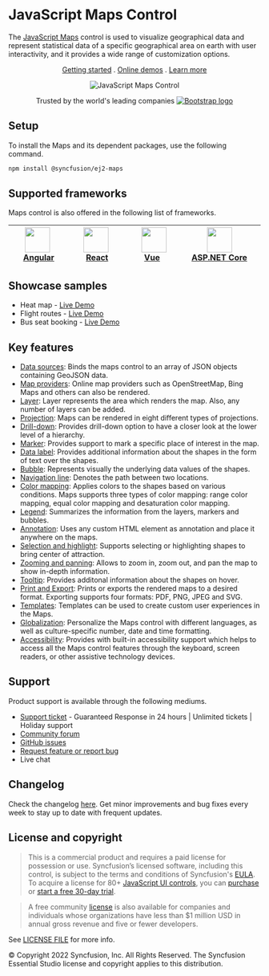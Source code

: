# JavaScript Maps Control

The [JavaScript Maps](https://www.syncfusion.com/javascript-ui-controls/js-maps-library?utm_source=npm&utm_medium=listing&utm_campaign=javascript-map-npm) control is used to visualize geographical data and represent statistical data of a specific geographical area on earth with user interactivity, and it provides a wide range of customization options.

<p align="center">
    <a href="https://ej2.syncfusion.com/documentation/maps/getting-started/?utm_source=npm&utm_medium=listing&utm_campaign=javascript-map-npm">Getting started</a> . 
    <a href="https://ej2.syncfusion.com/demos/?utm_source=npm&utm_medium=listing&utm_campaign=javascript-map-npm#/material/maps/default.html">Online demos</a> . 
    <a href="https://www.syncfusion.com/javascript-ui-controls/js-maps?utm_source=npm&utm_medium=listing&utm_campaign=javascript-map-npm">Learn more</a>
</p>

<p align="center">
    <img src="https://raw.githubusercontent.com/SyncfusionExamples/nuget-img/master/javascript/javascript-map.png" alt="JavaScript Maps Control">
</p>

<p align="center">
Trusted by the world's leading companies
  <a href="https://www.syncfusion.com">
    <img src="https://raw.githubusercontent.com/SyncfusionExamples/nuget-img/master/syncfusion/syncfusion-trusted-companies.webp" alt="Bootstrap logo">
  </a>
</p>

## Setup

To install the Maps and its dependent packages, use the following command.

```sh
npm install @syncfusion/ej2-maps
```

## Supported frameworks

Maps control is also offered in the following list of frameworks.

| [<img src="https://ej2.syncfusion.com/github/images/angular-new.svg" height="50" />](https://www.syncfusion.com/angular-ui-components?utm_medium=listing&utm_source=github)<br/>&nbsp;&nbsp;&nbsp;&nbsp;&nbsp;[Angular](https://www.syncfusion.com/angular-ui-components?utm_medium=listing&utm_source=github)&nbsp;&nbsp;&nbsp;&nbsp; | [<img src="https://ej2.syncfusion.com/github/images/react.svg"  height="50" />](https://www.syncfusion.com/react-ui-components?utm_medium=listing&utm_source=github)<br/>&nbsp;&nbsp;&nbsp;&nbsp;&nbsp;&nbsp;&nbsp;[React](https://www.syncfusion.com/react-ui-components?utm_medium=listing&utm_source=github)&nbsp;&nbsp;&nbsp;&nbsp;&nbsp;&nbsp; | [<img src="https://ej2.syncfusion.com/github/images/vue.svg" height="50" />](https://www.syncfusion.com/vue-ui-components?utm_medium=listing&utm_source=github)<br/>&nbsp;&nbsp;&nbsp;&nbsp;&nbsp;&nbsp;&nbsp;[Vue](https://www.syncfusion.com/vue-ui-components?utm_medium=listing&utm_source=github)&nbsp;&nbsp;&nbsp;&nbsp;&nbsp;&nbsp;&nbsp;&nbsp;&nbsp; | [<img src="https://ej2.syncfusion.com/github/images/netcore.svg" height="50" />](https://www.syncfusion.com/aspnet-core-ui-controls?utm_medium=listing&utm_source=github)<br/>&nbsp;&nbsp;[ASP.NET&nbsp;Core](https://www.syncfusion.com/aspnet-core-ui-controls?utm_medium=listing&utm_source=github)&nbsp;&nbsp; | [<img src="https://ej2.syncfusion.com/github/images/netmvc.svg" height="50" />](https://www.syncfusion.com/aspnet-mvc-ui-controls?utm_medium=listing&utm_source=github)<br/>&nbsp;&nbsp;[ASP.NET&nbsp;MVC](https://www.syncfusion.com/aspnet-mvc-ui-controls?utm_medium=listing&utm_source=github)&nbsp;&nbsp; | 
| :-----: | :-----: | :-----: | :-----: | :-----: |

## Showcase samples

* Heat map - [Live Demo](https://ej2.syncfusion.com/demos/?utm_source=npm&utm_campaign=javascript-map-npm#/material/maps/heat-map.html)
* Flight routes - [Live Demo](https://ej2.syncfusion.com/demos/?utm_source=npm&utm_campaign=javascript-map-npm#/material/maps/curved-lines.html)
* Bus seat booking - [Live Demo](https://ej2.syncfusion.com/demos/?utm_source=npm&utm_campaign=javascript-map-npm#/material/maps/seat-selection.html)

## Key features

* [Data sources](https://ej2.syncfusion.com/documentation/maps/populate-data/?utm_source=npm&utm_campaign=javascript-map-npm): Binds the maps control to an array of JSON objects containing GeoJSON data.
* [Map providers](https://ej2.syncfusion.com/documentation/maps/providers/other-maps/?utm_source=npm&utm_campaign=javascript-map-npm): Online map providers such as OpenStreetMap, Bing Maps and others can also be rendered.
* [Layer](https://ej2.syncfusion.com/documentation/maps/layers/?utm_source=npm&utm_campaign=javascript-map-npm): Layer represents the area which renders the map. Also, any number of layers can be added.
* [Projection](https://ej2.syncfusion.com/demos/?utm_source=npm&utm_campaign=javascript-map-npm#/material/maps/projection.html): Maps can be rendered in eight different types of projections.
* [Drill-down](https://ej2.syncfusion.com/demos/?utm_source=npm&utm_campaign=javascript-map-npm#/material/maps/drilldown.html): Provides drill-down option to have a closer look at the lower level of a hierarchy.
* [Marker](https://ej2.syncfusion.com/documentation/maps/markers/?utm_source=npm&utm_campaign=javascript-map-npm): Provides support to mark a specific place of interest in the map.
* [Data label](https://ej2.syncfusion.com/documentation/maps/data-label/?utm_source=npm&utm_campaign=javascript-map-npm): Provides additional information about the shapes in the form of text over the shapes.
* [Bubble](https://ej2.syncfusion.com/documentation/maps/bubble/?utm_source=npm&utm_campaign=javascript-map-npm): Represents visually the underlying data values of the shapes.
* [Navigation line](https://ej2.syncfusion.com/documentation/maps/navigation-line/?utm_source=npm&utm_campaign=javascript-map-npm): Denotes the path between two locations.
* [Color mapping](https://ej2.syncfusion.com/documentation/maps/color-mapping/?utm_source=npm&utm_campaign=javascript-map-npm): Applies colors to the shapes based on various conditions. Maps supports three types of color mapping: range color mapping, equal color mapping and desaturation color mapping.
* [Legend](https://ej2.syncfusion.com/documentation/maps/legend/?utm_source=npm&utm_campaign=javascript-map-npm): Summarizes the information from the layers, markers and bubbles.
* [Annotation](https://ej2.syncfusion.com/documentation/maps/annotations/?utm_source=npm&utm_campaign=javascript-map-npm): Uses any custom HTML element as annotation and place it anywhere on the maps.
* [Selection and highlight](https://ej2.syncfusion.com/documentation/maps/user-interactions/?utm_source=npm&utm_campaign=javascript-map-npm#selection): Supports selecting or highlighting shapes to bring center of attraction.
* [Zooming and panning](https://ej2.syncfusion.com/documentation/maps/user-interactions/?utm_source=npm&utm_campaign=javascript-map-npm#zooming): Allows to zoom in, zoom out, and pan the map to show in-depth information.
* [Tooltip](https://ej2.syncfusion.com/documentation/maps/user-interactions/?utm_source=npm&utm_campaign=javascript-map-npm#tooltip): Provides additonal information about the shapes on hover.
* [Print and Export](https://ej2.syncfusion.com/documentation/maps/print/?utm_source=npm&utm_campaign=javascript-map-npm): Prints or exports the rendered maps to a desired format. Exporting supports four formats: PDF, PNG, JPEG and SVG.
* [Templates](https://ej2.syncfusion.com/demos/?utm_source=npm&utm_campaign=javascript-map-npm#/material/maps/marker-template.html): Templates can be used to create custom user experiences in the Maps.
* [Globalization](https://ej2.syncfusion.com/documentation/maps/internationalization/?utm_source=npm&utm_campaign=javascript-map-npm): Personalize the Maps control with different languages, as well as culture-specific number, date and time formatting.
* [Accessibility](https://ej2.syncfusion.com/documentation/maps/accessibility/?utm_source=npm&utm_campaign=javascript-map-npm): Provides with built-in accessibility support which helps to access all the Maps control features through the keyboard, screen readers, or other assistive technology devices.

## Support

Product support is available through the following mediums.

* [Support ticket](https://support.syncfusion.com/support/tickets/create) - Guaranteed Response in 24 hours | Unlimited tickets | Holiday support
* [Community forum](https://www.syncfusion.com/forums/essential-js2?utm_source=npm&utm_medium=listing&utm_campaign=javascript-map-npm)
* [GitHub issues](https://github.com/syncfusion/ej2-javascript-ui-controls/issues/new)
* [Request feature or report bug](https://www.syncfusion.com/feedback/javascript?utm_source=npm&utm_medium=listing&utm_campaign=javascript-map-npm)
* Live chat

## Changelog

Check the changelog [here](https://github.com/syncfusion/ej2-javascript-ui-controls/blob/master/controls/maps/CHANGELOG.md?utm_source=npm&utm_campaign=javascript-map-npm). Get minor improvements and bug fixes every week to stay up to date with frequent updates.

## License and copyright

> This is a commercial product and requires a paid license for possession or use. Syncfusion’s licensed software, including this control, is subject to the terms and conditions of Syncfusion's [EULA](https://www.syncfusion.com/eula/es/). To acquire a license for 80+ [JavaScript UI controls](https://www.syncfusion.com/javascript-ui-controls), you can [purchase](https://www.syncfusion.com/sales/products) or [start a free 30-day trial](https://www.syncfusion.com/account/manage-trials/start-trials).

> A free community [license](https://www.syncfusion.com/products/communitylicense) is also available for companies and individuals whose organizations have less than $1 million USD in annual gross revenue and five or fewer developers.

See [LICENSE FILE](https://github.com/syncfusion/ej2-javascript-ui-controls/blob/master/controls/maps/license?utm_source=npm&utm_campaign=javascript-map-npm) for more info.

&copy; Copyright 2022 Syncfusion, Inc. All Rights Reserved. The Syncfusion Essential Studio license and copyright applies to this distribution.